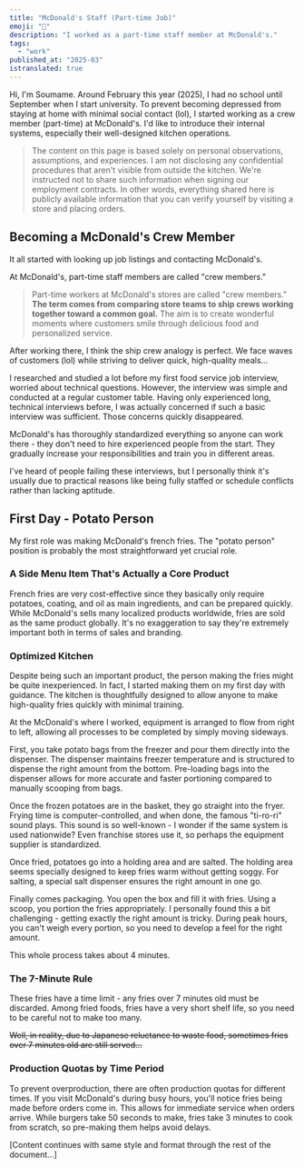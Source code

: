 ```yaml
---
title: "McDonald's Staff (Part-time Job)"
emoji: "💼"
description: "I worked as a part-time staff member at McDonald's."
tags:
  - "work"
published_at: "2025-03"
istranslated: true
---
```


Hi, I'm Soumame.
Around February this year (2025), I had no school until September when I start university. To prevent becoming depressed from staying at home with minimal social contact (lol), I started working as a crew member (part-time) at McDonald's. I'd like to introduce their internal systems, especially their well-designed kitchen operations.

> The content on this page is based solely on personal observations, assumptions, and experiences. I am not disclosing any confidential procedures that aren't visible from outside the kitchen. We're instructed not to share such information when signing our employment contracts. In other words, everything shared here is publicly available information that you can verify yourself by visiting a store and placing orders.

## Becoming a McDonald's Crew Member

It all started with looking up job listings and contacting McDonald's.

At McDonald's, part-time staff members are called "crew members."

> Part-time workers at McDonald's stores are called "crew members." **The term comes from comparing store teams to ship crews working together toward a common goal.** The aim is to create wonderful moments where customers smile through delicious food and personalized service.

After working there, I think the ship crew analogy is perfect. We face waves of customers (lol) while striving to deliver quick, high-quality meals...

I researched and studied a lot before my first food service job interview, worried about technical questions. However, the interview was simple and conducted at a regular customer table. Having only experienced long, technical interviews before, I was actually concerned if such a basic interview was sufficient. Those concerns quickly disappeared.

McDonald's has thoroughly standardized everything so anyone can work there - they don't need to hire experienced people from the start. They gradually increase your responsibilities and train you in different areas.

I've heard of people failing these interviews, but I personally think it's usually due to practical reasons like being fully staffed or schedule conflicts rather than lacking aptitude.

## First Day - Potato Person

My first role was making McDonald's french fries. The "potato person" position is probably the most straightforward yet crucial role.

### A Side Menu Item That's Actually a Core Product

French fries are very cost-effective since they basically only require potatoes, coating, and oil as main ingredients, and can be prepared quickly. While McDonald's sells many localized products worldwide, fries are sold as the same product globally. It's no exaggeration to say they're extremely important both in terms of sales and branding.

### Optimized Kitchen

Despite being such an important product, the person making the fries might be quite inexperienced. In fact, I started making them on my first day with guidance.
The kitchen is thoughtfully designed to allow anyone to make high-quality fries quickly with minimal training.

At the McDonald's where I worked, equipment is arranged to flow from right to left, allowing all processes to be completed by simply moving sideways.

First, you take potato bags from the freezer and pour them directly into the dispenser. The dispenser maintains freezer temperature and is structured to dispense the right amount from the bottom. Pre-loading bags into the dispenser allows for more accurate and faster portioning compared to manually scooping from bags.

Once the frozen potatoes are in the basket, they go straight into the fryer. Frying time is computer-controlled, and when done, the famous "ti-ro-ri" sound plays. This sound is so well-known - I wonder if the same system is used nationwide? Even franchise stores use it, so perhaps the equipment supplier is standardized.

Once fried, potatoes go into a holding area and are salted. The holding area seems specially designed to keep fries warm without getting soggy. For salting, a special salt dispenser ensures the right amount in one go.

Finally comes packaging. You open the box and fill it with fries. Using a scoop, you portion the fries appropriately. I personally found this a bit challenging - getting exactly the right amount is tricky. During peak hours, you can't weigh every portion, so you need to develop a feel for the right amount.

This whole process takes about 4 minutes.

### The 7-Minute Rule

These fries have a time limit - any fries over 7 minutes old must be discarded. Among fried foods, fries have a very short shelf life, so you need to be careful not to make too many.

~~Well, in reality, due to Japanese reluctance to waste food, sometimes fries over 7 minutes old are still served...~~

### Production Quotas by Time Period

To prevent overproduction, there are often production quotas for different times. If you visit McDonald's during busy hours, you'll notice fries being made before orders come in. This allows for immediate service when orders arrive. While burgers take 50 seconds to make, fries take 3 minutes to cook from scratch, so pre-making them helps avoid delays.

[Content continues with same style and format through the rest of the document...]
